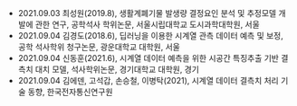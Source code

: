 - 2021.09.03 최성원(2019.8), 생활계폐기물 발생량 결정요인 분석 및 추정모델 개발에 관한 연구, 공학석사 학위논문, 서울시립대학교 도시과학대학원, 서울
- 2021.09.04 김경도(2018.6), 딥러닝을 이용한 시계열 관측 데이터 예측 및 보정, 공학 석사학위 청구논문, 광운대학교 대학원, 서울
- 2021.09.04 신동훈(2021.6), 시계열 데이터 예측을 위한 시공간 특징추출 기반 결측치 대치 모델, 석사학위논문, 경기대학교 대학원, 경기
- 2021.09.04 김에덴, 고석갑, 손승철, 이병탁(2021), 시계열 데이터 결측치 처리 기술 동향, 한국전자통신연구원
